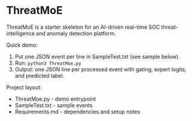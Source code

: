 # ThreatMoE

ThreatMoE is a starter skeleton for an AI-driven real-time SOC threat-intelligence and anomaly detection platform.

Quick demo:
1. Put one JSON event per line in SampleTest.txt (see sample below).
2. Run: `python3 ThreatMoe.py`
3. Output: one JSON line per processed event with gating, expert logits, and predicted label.

Project layout:
- ThreatMoe.py    - demo entrypoint
- SampleTest.txt  - sample events
- Requirements.md  - dependencies and setup notes

